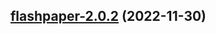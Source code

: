 

## [flashpaper-2.0.2](https://github.com/truecharts/charts/compare/flashpaper-2.0.1...flashpaper-2.0.2) (2022-11-30)

